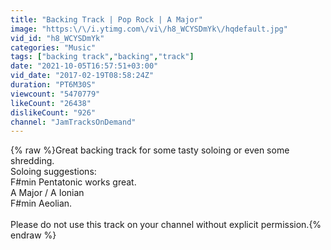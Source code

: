 ```yaml
---
title: "Backing Track | Pop Rock | A Major"
image: "https:\/\/i.ytimg.com\/vi\/h8_WCYSDmYk\/hqdefault.jpg"
vid_id: "h8_WCYSDmYk"
categories: "Music"
tags: ["backing track","backing","track"]
date: "2021-10-05T16:57:51+03:00"
vid_date: "2017-02-19T08:58:24Z"
duration: "PT6M30S"
viewcount: "5470779"
likeCount: "26438"
dislikeCount: "926"
channel: "JamTracksOnDemand"
---
```

{% raw %}Great backing track for some tasty soloing or even some shredding. <br />Soloing suggestions:<br />F#min Pentatonic works great. <br />A Major / A Ionian <br />F#min Aeolian.<br /><br />Please do not use this track on your channel without explicit permission.{% endraw %}
